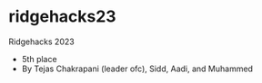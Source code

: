 # ridgehacks23
Ridgehacks 2023 
* 5th place
* By Tejas Chakrapani (leader ofc), Sidd, Aadi, and Muhammed
